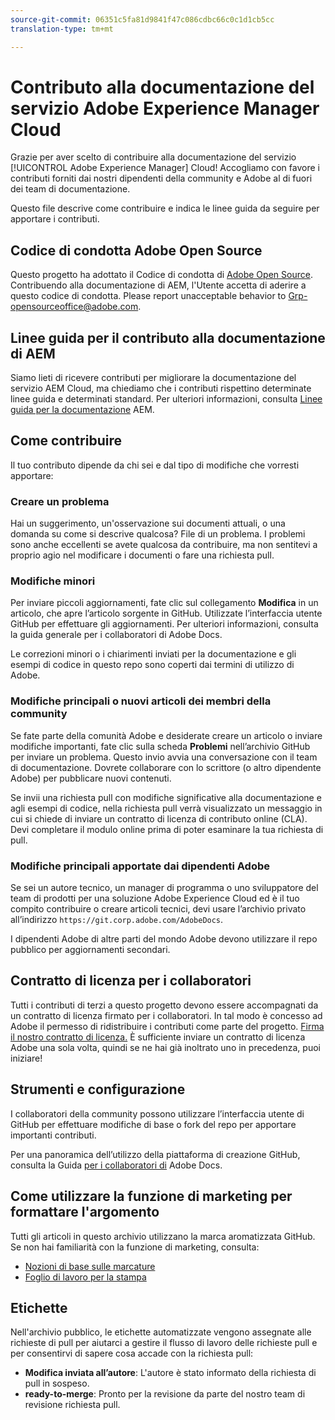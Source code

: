 ```yaml
---
source-git-commit: 06351c5fa81d9841f47c086cdbc66c0c1d1cb5cc
translation-type: tm+mt

---
```

# Contributo alla documentazione del servizio Adobe Experience Manager Cloud

Grazie per aver scelto di contribuire alla documentazione del servizio [!UICONTROL Adobe Experience Manager] Cloud! Accogliamo con favore i contributi forniti dai nostri dipendenti della community e Adobe al di fuori dei team di documentazione.

Questo file descrive come contribuire e indica le linee guida da seguire per apportare i contributi.

## Codice di condotta Adobe Open Source

Questo progetto ha adottato il Codice di condotta di [Adobe Open Source](code-of-conduct.md). Contribuendo alla documentazione di AEM, l&#39;Utente accetta di aderire a questo codice di condotta. Please report unacceptable behavior to [Grp-opensourceoffice@adobe.com](mailto:Grp-opensourceoffice@adobe.com).

## Linee guida per il contributo alla documentazione di AEM

Siamo lieti di ricevere contributi per migliorare la documentazione del servizio AEM Cloud, ma chiediamo che i contributi rispettino determinate linee guida e determinati standard. Per ulteriori informazioni, consulta [Linee guida per la documentazione](guidelines.md) AEM.

## Come contribuire

Il tuo contributo dipende da chi sei e dal tipo di modifiche che vorresti apportare:

### Creare un problema

Hai un suggerimento, un&#39;osservazione sui documenti attuali, o una domanda su come si descrive qualcosa? File di un problema. I problemi sono anche eccellenti se avete qualcosa da contribuire, ma non sentitevi a proprio agio nel modificare i documenti o fare una richiesta pull.

### Modifiche minori

Per inviare piccoli aggiornamenti, fate clic sul collegamento **Modifica** in un articolo, che apre l’articolo sorgente in GitHub. Utilizzate l’interfaccia utente GitHub per effettuare gli aggiornamenti. Per ulteriori informazioni, consulta la guida [](https://docs.adobe.com/help/en/contributor/contributor-guide/introduction.html) generale per i collaboratori di Adobe Docs.

Le correzioni minori o i chiarimenti inviati per la documentazione e gli esempi di codice in questo repo sono coperti dai termini di utilizzo di Adobe.

### Modifiche principali o nuovi articoli dei membri della community

Se fate parte della comunità Adobe e desiderate creare un articolo o inviare modifiche importanti, fate clic sulla scheda **Problemi** nell’archivio GitHub per inviare un problema. Questo invio avvia una conversazione con il team di documentazione. Dovrete collaborare con lo scrittore (o altro dipendente Adobe) per pubblicare nuovi contenuti.

Se invii una richiesta pull con modifiche significative alla documentazione e agli esempi di codice, nella richiesta pull verrà visualizzato un messaggio in cui si chiede di inviare un contratto di licenza di contributo online (CLA). Devi completare il modulo online prima di poter esaminare la tua richiesta di pull.

### Modifiche principali apportate dai dipendenti Adobe

Se sei un autore tecnico, un manager di programma o uno sviluppatore del team di prodotti per una soluzione Adobe Experience Cloud ed è il tuo compito contribuire o creare articoli tecnici, devi usare l’archivio privato all’indirizzo `https://git.corp.adobe.com/AdobeDocs`.

I dipendenti Adobe di altre parti del mondo Adobe devono utilizzare il repo pubblico per aggiornamenti secondari.

## Contratto di licenza per i collaboratori

Tutti i contributi di terzi a questo progetto devono essere accompagnati da un contratto di licenza firmato per i collaboratori. In tal modo è concesso ad Adobe il permesso di ridistribuire i contributi come parte del progetto. [Firma il nostro contratto di licenza.](https://opensource.adobe.com/cla.html) È sufficiente inviare un contratto di licenza Adobe una sola volta, quindi se ne hai già inoltrato uno in precedenza, puoi iniziare!

## Strumenti e configurazione

I collaboratori della community possono utilizzare l’interfaccia utente di GitHub per effettuare modifiche di base o fork del repo per apportare importanti contributi.

Per una panoramica dell’utilizzo della piattaforma di creazione GitHub, consulta la Guida [per i collaboratori di](https://docs.adobe.com/help/en/contributor/contributor-guide/introduction.html) Adobe Docs.

## Come utilizzare la funzione di marketing per formattare l&#39;argomento

Tutti gli articoli in questo archivio utilizzano la marca aromatizzata GitHub. Se non hai familiarità con la funzione di marketing, consulta:

* [Nozioni di base sulle marcature](https://help.github.com/articles/getting-started-with-writing-and-formatting-on-github/)
* [Foglio di lavoro per la stampa](https://guides.github.com/pdfs/markdown-cheatsheet-online.pdf)

## Etichette

Nell&#39;archivio pubblico, le etichette automatizzate vengono assegnate alle richieste di pull per aiutarci a gestire il flusso di lavoro delle richieste pull e per consentirvi di sapere cosa accade con la richiesta pull:

* **Modifica inviata all’autore**: L&#39;autore è stato informato della richiesta di pull in sospeso.
* **ready-to-merge**: Pronto per la revisione da parte del nostro team di revisione richiesta pull.
